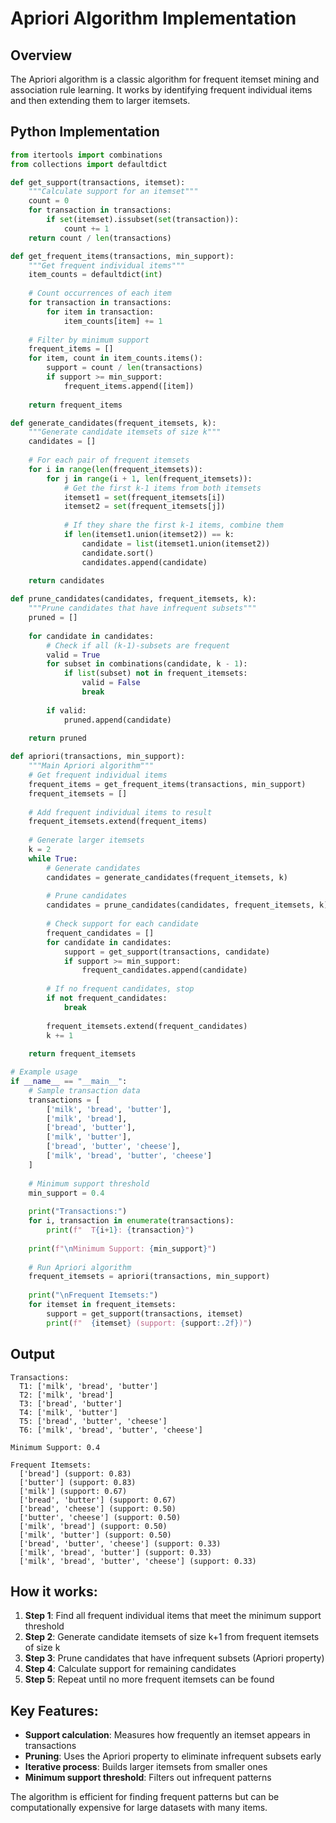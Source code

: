 # Apriori Algorithm Implementation

## Overview
The Apriori algorithm is a classic algorithm for frequent itemset mining and association rule learning. It works by identifying frequent individual items and then extending them to larger itemsets.

## Python Implementation

```python
from itertools import combinations
from collections import defaultdict

def get_support(transactions, itemset):
    """Calculate support for an itemset"""
    count = 0
    for transaction in transactions:
        if set(itemset).issubset(set(transaction)):
            count += 1
    return count / len(transactions)

def get_frequent_items(transactions, min_support):
    """Get frequent individual items"""
    item_counts = defaultdict(int)
    
    # Count occurrences of each item
    for transaction in transactions:
        for item in transaction:
            item_counts[item] += 1
    
    # Filter by minimum support
    frequent_items = []
    for item, count in item_counts.items():
        support = count / len(transactions)
        if support >= min_support:
            frequent_items.append([item])
    
    return frequent_items

def generate_candidates(frequent_itemsets, k):
    """Generate candidate itemsets of size k"""
    candidates = []
    
    # For each pair of frequent itemsets
    for i in range(len(frequent_itemsets)):
        for j in range(i + 1, len(frequent_itemsets)):
            # Get the first k-1 items from both itemsets
            itemset1 = set(frequent_itemsets[i])
            itemset2 = set(frequent_itemsets[j])
            
            # If they share the first k-1 items, combine them
            if len(itemset1.union(itemset2)) == k:
                candidate = list(itemset1.union(itemset2))
                candidate.sort()
                candidates.append(candidate)
    
    return candidates

def prune_candidates(candidates, frequent_itemsets, k):
    """Prune candidates that have infrequent subsets"""
    pruned = []
    
    for candidate in candidates:
        # Check if all (k-1)-subsets are frequent
        valid = True
        for subset in combinations(candidate, k - 1):
            if list(subset) not in frequent_itemsets:
                valid = False
                break
        
        if valid:
            pruned.append(candidate)
    
    return pruned

def apriori(transactions, min_support):
    """Main Apriori algorithm"""
    # Get frequent individual items
    frequent_items = get_frequent_items(transactions, min_support)
    frequent_itemsets = []
    
    # Add frequent individual items to result
    frequent_itemsets.extend(frequent_items)
    
    # Generate larger itemsets
    k = 2
    while True:
        # Generate candidates
        candidates = generate_candidates(frequent_itemsets, k)
        
        # Prune candidates
        candidates = prune_candidates(candidates, frequent_itemsets, k)
        
        # Check support for each candidate
        frequent_candidates = []
        for candidate in candidates:
            support = get_support(transactions, candidate)
            if support >= min_support:
                frequent_candidates.append(candidate)
        
        # If no frequent candidates, stop
        if not frequent_candidates:
            break
            
        frequent_itemsets.extend(frequent_candidates)
        k += 1
    
    return frequent_itemsets

# Example usage
if __name__ == "__main__":
    # Sample transaction data
    transactions = [
        ['milk', 'bread', 'butter'],
        ['milk', 'bread'],
        ['bread', 'butter'],
        ['milk', 'butter'],
        ['bread', 'butter', 'cheese'],
        ['milk', 'bread', 'butter', 'cheese']
    ]
    
    # Minimum support threshold
    min_support = 0.4
    
    print("Transactions:")
    for i, transaction in enumerate(transactions):
        print(f"  T{i+1}: {transaction}")
    
    print(f"\nMinimum Support: {min_support}")
    
    # Run Apriori algorithm
    frequent_itemsets = apriori(transactions, min_support)
    
    print("\nFrequent Itemsets:")
    for itemset in frequent_itemsets:
        support = get_support(transactions, itemset)
        print(f"  {itemset} (support: {support:.2f})")
```

## Output
```
Transactions:
  T1: ['milk', 'bread', 'butter']
  T2: ['milk', 'bread']
  T3: ['bread', 'butter']
  T4: ['milk', 'butter']
  T5: ['bread', 'butter', 'cheese']
  T6: ['milk', 'bread', 'butter', 'cheese']

Minimum Support: 0.4

Frequent Itemsets:
  ['bread'] (support: 0.83)
  ['butter'] (support: 0.83)
  ['milk'] (support: 0.67)
  ['bread', 'butter'] (support: 0.67)
  ['bread', 'cheese'] (support: 0.50)
  ['butter', 'cheese'] (support: 0.50)
  ['milk', 'bread'] (support: 0.50)
  ['milk', 'butter'] (support: 0.50)
  ['bread', 'butter', 'cheese'] (support: 0.33)
  ['milk', 'bread', 'butter'] (support: 0.33)
  ['milk', 'bread', 'butter', 'cheese'] (support: 0.33)
```

## How it works:
1. **Step 1**: Find all frequent individual items that meet the minimum support threshold
2. **Step 2**: Generate candidate itemsets of size k+1 from frequent itemsets of size k
3. **Step 3**: Prune candidates that have infrequent subsets (Apriori property)
4. **Step 4**: Calculate support for remaining candidates
5. **Step 5**: Repeat until no more frequent itemsets can be found

## Key Features:
- **Support calculation**: Measures how frequently an itemset appears in transactions
- **Pruning**: Uses the Apriori property to eliminate infrequent subsets early
- **Iterative process**: Builds larger itemsets from smaller ones
- **Minimum support threshold**: Filters out infrequent patterns

The algorithm is efficient for finding frequent patterns but can be computationally expensive for large datasets with many items.

